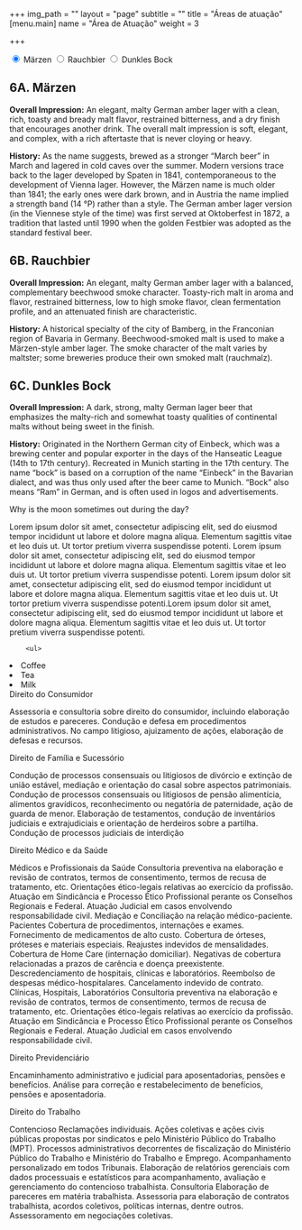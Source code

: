 +++
img_path = ""
layout = "page"
subtitle = ""
title = "Áreas de atuação"
[menu.main]
name = "Área de Atuação"
weight = 3

+++

<div class="tabset">
  <!-- Tab 1 -->
  <input type="radio" name="tabset" id="tab1" aria-controls="marzen" checked>
  <label for="tab1">Märzen</label>
  <!-- Tab 2 -->
  <input type="radio" name="tabset" id="tab2" aria-controls="rauchbier">
  <label for="tab2">Rauchbier</label>
  <!-- Tab 3 -->
  <input type="radio" name="tabset" id="tab3" aria-controls="dunkles">
  <label for="tab3">Dunkles Bock</label>
  
  <div class="tab-panels">
    <section id="marzen" class="tab-panel">
      <h2>6A. Märzen</h2>
      <p><strong>Overall Impression:</strong> An elegant, malty German amber lager with a clean, rich, toasty and bready malt flavor, restrained bitterness, and a dry finish that encourages another drink. The overall malt impression is soft, elegant, and complex, with a rich aftertaste that is never cloying or heavy.</p>
      <p><strong>History:</strong> As the name suggests, brewed as a stronger “March beer” in March and lagered in cold caves over the summer. Modern versions trace back to the lager developed by Spaten in 1841, contemporaneous to the development of Vienna lager. However, the Märzen name is much older than 1841; the early ones were dark brown, and in Austria the name implied a strength band (14 °P) rather than a style. The German amber lager version (in the Viennese style of the time) was first served at Oktoberfest in 1872, a tradition that lasted until 1990 when the golden Festbier was adopted as the standard festival beer.</p>
  </section>
    <section id="rauchbier" class="tab-panel">
      <h2>6B. Rauchbier</h2>
      <p><strong>Overall Impression:</strong>  An elegant, malty German amber lager with a balanced, complementary beechwood smoke character. Toasty-rich malt in aroma and flavor, restrained bitterness, low to high smoke flavor, clean fermentation profile, and an attenuated finish are characteristic.</p>
      <p><strong>History:</strong> A historical specialty of the city of Bamberg, in the Franconian region of Bavaria in Germany. Beechwood-smoked malt is used to make a Märzen-style amber lager. The smoke character of the malt varies by maltster; some breweries produce their own smoked malt (rauchmalz).</p>
    </section>
    <section id="dunkles" class="tab-panel">
      <h2>6C. Dunkles Bock</h2>
      <p><strong>Overall Impression:</strong> A dark, strong, malty German lager beer that emphasizes the malty-rich and somewhat toasty qualities of continental malts without being sweet in the finish.</p>
      <p><strong>History:</strong> Originated in the Northern German city of Einbeck, which was a brewing center and popular exporter in the days of the Hanseatic League (14th to 17th century). Recreated in Munich starting in the 17th century. The name “bock” is based on a corruption of the name “Einbeck” in the Bavarian dialect, and was thus only used after the beer came to Munich. “Bock” also means “Ram” in German, and is often used in logos and advertisements.</p>
    </section>
  </div>
  
</div>



<div class="accordion">
    <div class="accordion-item">
      <a>Why is the moon sometimes out during the day?</a>
      <div class="content">
        <p>Lorem ipsum dolor sit amet, consectetur adipiscing elit, sed do eiusmod tempor incididunt ut labore et dolore magna aliqua. Elementum sagittis vitae et leo duis ut. Ut tortor pretium viverra suspendisse potenti.
        Lorem ipsum dolor sit amet, consectetur adipiscing elit, sed do eiusmod tempor incididunt ut labore et dolore magna aliqua. Elementum sagittis vitae et leo duis ut. Ut tortor pretium viverra suspendisse potenti.
        Lorem ipsum dolor sit amet, consectetur adipiscing elit, sed do eiusmod tempor incididunt ut labore et dolore magna aliqua. Elementum sagittis vitae et leo duis ut. Ut tortor pretium viverra suspendisse potenti.Lorem ipsum dolor sit amet, consectetur adipiscing elit, sed do eiusmod tempor incididunt ut labore et dolore magna aliqua. Elementum sagittis vitae et leo duis ut. Ut tortor pretium viverra suspendisse potenti.</p>
        
        <ul>
  <li>Coffee</li>
  <li>Tea</li>
  <li>Milk</li>
</ul>
      </div>
    </div>
    <div class="accordion-item">
      <a>Direito do Consumidor</a>
      <div class="content">
        <p>Assessoria e consultoria sobre direito do consumidor, incluindo elaboração de estudos e pareceres.  
 Condução e defesa em procedimentos administrativos.  
 No campo litigioso, ajuizamento de ações, elaboração de defesas e recursos.</p>
      </div>
    </div>
    <div class="accordion-item">
      <a>Direito de Família e Sucessório</a>
      <div class="content">
        <p>Condução de processos consensuais ou litigiosos de divórcio e extinção de união estável, mediação e orientação do casal sobre aspectos patrimoniais.  
 Condução de processos consensuais ou litigiosos de pensão alimentícia, alimentos gravídicos, reconhecimento ou negatória de paternidade, ação de guarda de menor.  
 Elaboração de testamentos, condução de inventários judiciais e extrajudiciais e orientação de herdeiros sobre a partilha.  
 Condução de processos judiciais de interdição</p>
      </div>
    </div>
    <div class="accordion-item">
      <a>Direito Médico e da Saúde</a>
      <div class="content">
        <p>Médicos e Profissionais da Saúde  
 Consultoria preventiva na elaboração e revisão de contratos, termos de consentimento, termos de recusa de tratamento, etc.  
 Orientações ético-legais relativas ao exercício da profissão.  
 Atuação em Sindicância e Processo Ético Profissional perante os Conselhos Regionais e Federal.  
 Atuação Judicial em casos envolvendo responsabilidade civil.  
 Mediação e Conciliação na relação médico-paciente.  
 Pacientes  
 Cobertura de procedimentos, internações e exames.  
 Fornecimento de medicamentos de alto custo.  
 Cobertura de órteses, próteses e materiais especiais.  
 Reajustes indevidos de mensalidades.  
 Cobertura de Home Care (internação domiciliar).  
 Negativas de cobertura relacionadas a prazos de carência e doença preexistente.  
 Descredenciamento de hospitais, clínicas e laboratórios.  
 Reembolso de despesas médico-hospitalares.  
 Cancelamento indevido de contrato.  
 Clínicas, Hospitais, Laboratórios  
 Consultoria preventiva na elaboração e revisão de contratos, termos de consentimento, termos de recusa de tratamento, etc.  
 Orientações ético-legais relativas ao exercício da profissão.  
 Atuação em Sindicância e Processo Ético Profissional perante os Conselhos Regionais e Federal.  
 Atuação Judicial em casos envolvendo responsabilidade civil.</p>
      </div>
    </div>
    <div class="accordion-item">
      <a>Direito Previdenciário</a>
      <div class="content">
        <p>Encaminhamento administrativo e judicial para aposentadorias, pensões e benefícios.  
 Análise para correção e restabelecimento de benefícios, pensões e aposentadoria.</p>
      </div>
    </div>
      <div class="accordion-item">
      <a>Direito do Trabalho</a>
      <div class="content">
        <p>Contencioso  
 Reclamações individuais.  
 Ações coletivas e ações civis públicas propostas por sindicatos e pelo Ministério Público do Trabalho (MPT).  
 Processos administrativos decorrentes de fiscalização do Ministério Público do Trabalho e Ministério do Trabalho e Emprego.  
 Acompanhamento personalizado em todos Tribunais.  
 Elaboração de relatórios gerenciais com dados processuais e estatísticos para acompanhamento, avaliação e gerenciamento do contencioso trabalhista.  
 Consultoria  
 Elaboração de pareceres em matéria trabalhista.  
 Assessoria para elaboração de contratos trabalhista, acordos coletivos, políticas internas, dentre outros.  
 Assessoramento em negociações coletivas.</p>
      </div>
    </div>
  </div>


 
 
 